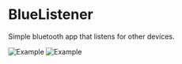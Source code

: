 # BlueListener
Simple bluetooth app that listens for other devices.

![Example](http://melbrng.github.io/BlueListener/BlueListenerOne.png)
![Example](http://melbrng.github.io/BlueListener/BlueListenerTwo.png)